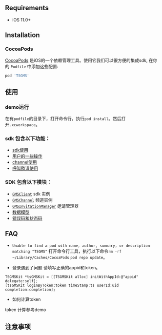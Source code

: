 ## Requirements

- iOS 11.0+

## Installation

### CocoaPods

[CocoaPods](https://cocoapods.org) 是iOS的一个依赖管理工具。使用它我们可以很方便的集成sdk, 在你的 `Podfile` 中添加这些配置:

```ruby
pod 'TSGMS'
```

## 使用
### demo运行
在有`podfile`的目录下，打开命令行，执行`pod install`。然后打开`.xcworkspace`。

### sdk 包含以下功能：
- [sdk使用](./docs/feature-sdk.md) 
- [用户的一些操作](./docs/feature-user.md) 
- [channel使用](./docs/feature-channel.md) 
- [呼叫邀请使用](./docs/feature-invitation.md) 

### SDK 包含以下模块：
- [`GMSClient`](./docs/TSGMSKit.md) sdk 实例
- [`GMSChannel`](./docs/TSGMSChannel.md) 频道实例
- [`GMSInvitationManager`](./docs/TSGMSInvitationKit.md) 邀请管理器
- [数据模型](./docs/TSGMSModel.md) 
- [错误码和状态码](./docs/TSGMSEnum.md)

## FAQ
- `Unable to find a pod with name, author, summary, or description matching "TSGMS"`
打开命令行工具，执行以下命令`rm -rf ~/Library/Caches/CocoaPods` `pod repo update`。

- 登录遇到了问题
请填写正确的appid和token。
```objc
TSGMSKit *tsGMSKit = [[TSGMSKit alloc] initWithAppId:@"appid" delegate:self];
[tsGMSKit loginByToken:token timeStamp:ts userId:uid completion:completion];
```

- 如何计算token

token 计算参考demo

## 注意事项


